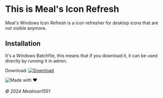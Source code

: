 # This is Meal's Icon Refresh
Meal's Windows Icon Refresh is a icon refresher for desktop icons that are not visible anymore.

## Installation
It's a Windows Batchfile, this means that if you download it, it can be used directly by running it in admin.

Download: [![Download](https://img.shields.io/badge/Download%20Batch%20file-purple?style=plastic)](https://github.com/Mealman1551/Meal-s-Windows-Icon-Refresher/releases/download/v1.2/Icon.fixer.1.2.bat)

![Made with ❤️](https://img.shields.io/badge/Made%20with%20%E2%9D%A4%EF%B8%8F%20by%20Mealman1551-blue?style=for-the-badge)

###### © 2024 Mealman1551

